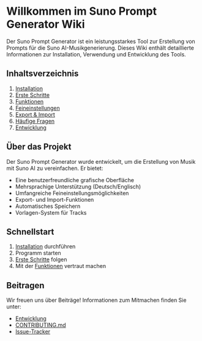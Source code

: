 # Willkommen im Suno Prompt Generator Wiki

Der Suno Prompt Generator ist ein leistungsstarkes Tool zur Erstellung von Prompts für die Suno AI-Musikgenerierung. Dieses Wiki enthält detaillierte Informationen zur Installation, Verwendung und Entwicklung des Tools.

## Inhaltsverzeichnis

1. [Installation](Installation.md)
2. [Erste Schritte](Erste-Schritte.md)
3. [Funktionen](Funktionen.md)
4. [Feineinstellungen](Feineinstellungen.md)
5. [Export & Import](Export-Import.md)
6. [Häufige Fragen](FAQ.md)
7. [Entwicklung](Entwicklung.md)

## Über das Projekt

Der Suno Prompt Generator wurde entwickelt, um die Erstellung von Musik mit Suno AI zu vereinfachen. Er bietet:

- Eine benutzerfreundliche grafische Oberfläche
- Mehrsprachige Unterstützung (Deutsch/Englisch)
- Umfangreiche Feineinstellungsmöglichkeiten
- Export- und Import-Funktionen
- Automatisches Speichern
- Vorlagen-System für Tracks

## Schnellstart

1. [Installation](Installation.md) durchführen
2. Programm starten
3. [Erste Schritte](Erste-Schritte.md) folgen
4. Mit der [Funktionen](Funktionen.md) vertraut machen

## Beitragen

Wir freuen uns über Beiträge! Informationen zum Mitmachen finden Sie unter:
- [Entwicklung](Entwicklung.md)
- [CONTRIBUTING.md](../CONTRIBUTING.md)
- [Issue-Tracker](https://github.com/Trunkenbold/suno-prompt-generator/issues) 